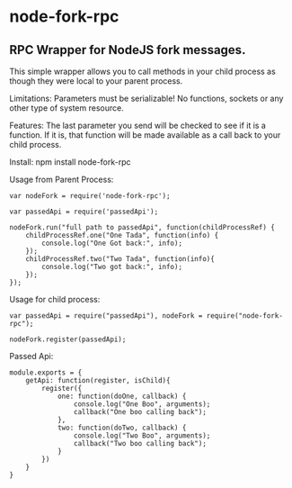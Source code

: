 node-fork-rpc
=============

RPC Wrapper for NodeJS fork messages.
-------------------------------------

This simple wrapper allows you to call methods in your child process as though they were local to your parent process.

Limitations:  Parameters must be serializable!  No functions, sockets or any other type of system resource.

Features:  The last parameter you send will be checked to see if it is a function.  If it is, that function will be made available as a call back to your child process.

Install:
	npm install node-fork-rpc
	
Usage from Parent Process:
	
	var nodeFork = require('node-fork-rpc');
	
	var passedApi = require('passedApi');
	
	nodeFork.run("full path to passedApi", function(childProcessRef) {
		childProcessRef.one("One Tada", function(info) {
			console.log("One Got back:", info);
		});
		childProcessRef.two("Two Tada", function(info){
			console.log("Two got back:", info);
		});
	});

Usage for child process:


	var passedApi = require("passedApi"), nodeFork = require("node-fork-rpc");
	
	nodeFork.register(passedApi);


Passed Api:


	module.exports = {
		getApi: function(register, isChild){
			register({
				one: function(doOne, callback) {
					console.log("One Boo", arguments);
					callback("One boo calling back");
				},
				two: function(doTwo, callback) {
					console.log("Two Boo", arguments);
					callback("Two boo calling back");
				}
			})
		}
	}
